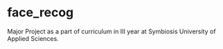 # face_recog

Major Project as a part of curriculum in III year at Symbiosis University of Applied Sciences.
